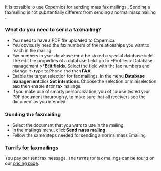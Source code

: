 It is possible to use Copernica for sending mass fax mailings . Sending
a faxmailing is not substantially different from sending a normal mass
mailing .

### What do you need to send a faxmailing?

-   You need to have a PDF file uploaded to Copernica.
-   You obviously need the fax numbers of the relationships you want to
    reach in the mailing.
-   Fax numbers in your database must be stored a special database
    field. The edit the properties of a database field, go to *Profiles
    \> Database management \>***Edit fields**. Select the field with the
    fax numbers and change its type to Phone and then **FAX**.
-   Enable the target selection for fax mailings. In the menu **Database
    management**click **Set intentions**. Choose the selection or
    miniselection and then enable it for fax mailings.
-   If you make use of smarty personalization, you of course tested your
    PDF document thouroughly, to make sure that all receivers see the
    document as you intended.

### Sending the faxmailing

-   Select the document that you want to use in the mailing.
-   In the mailings menu, click **Send mass mailing**.
-   Follow the same steps needed for sending a normal mass Emailing.

### Tarrifs for faxmailings

You pay per sent fax message. The tarrifs for fax mailings can be found
on our [pricing page](http://www.copernica.com/en/pricing).
